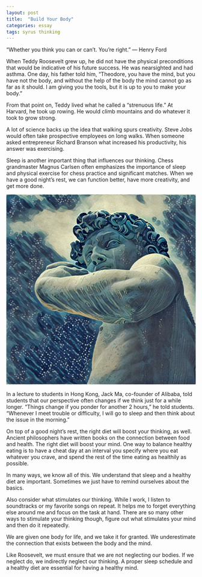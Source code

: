 ```yaml
---
layout: post
title:  "Build Your Body"
categories: essay
tags: syrus thinking
---
```


“Whether you think you can or can’t. You’re right.”
— Henry Ford

When Teddy Roosevelt grew up, he did not have the physical preconditions that would be indicative of his future success. He was nearsighted and had asthma. One day, his father told him, “Theodore, you have the mind, but you have not the body, and without the help of the body the mind cannot go as far as it should. I am giving you the tools, but it is up to you to make your body.”

From that point on, Teddy lived what he called a “strenuous life.” At Harvard, he took up rowing. He would climb mountains and do whatever it took to grow strong.

A lot of science backs up the idea that walking spurs creativity. Steve Jobs would often take prospective employees on long walks. When someone asked entrepreneur Richard Branson what increased his productivity, his answer was exercising.

Sleep is another important thing that influences our thinking. Chess grandmaster Magnus Carlsen often emphasizes the importance of sleep and physical exercise for chess practice and significant matches. When we have a good night’s rest, we can function better, have more creativity, and get more done.

<img src="/media/build-body.jpg" />

In a lecture to students in Hong Kong, Jack Ma, co-founder of Alibaba, told students that our perspective often changes if we think just for a while longer. “Things change if you ponder for another 2 hours,” he told students. “Whenever I meet trouble or difficulty, I will go to sleep and then think about the issue in the morning.”

On top of a good night’s rest, the right diet will boost your thinking, as well. Ancient philosophers have written books on the connection between food and health. The right diet will boost your mind. One way to balance healthy eating is to have a cheat day at an interval you specify where you eat whatever you crave, and spend the rest of the time eating as healthily as possible.

In many ways, we know all of this. We understand that sleep and a healthy diet are important. Sometimes we just have to remind ourselves about the basics.

Also consider what stimulates our thinking. While I work, I listen to soundtracks or my favorite songs on repeat. It helps me to forget everything else around me and focus on the task at hand. There are so many other ways to stimulate your thinking though, figure out what stimulates your mind and then do it repeatedly.

We are given one body for life, and we take it for granted. We underestimate the connection that exists between the body and the mind.

Like Roosevelt, we must ensure that we are not neglecting our bodies. If we neglect do, we indirectly neglect our thinking. A proper sleep schedule and a healthy diet are essential for having a healthy mind.